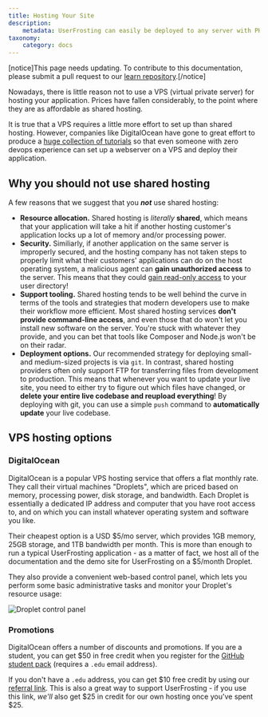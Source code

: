 ```yaml
---
title: Hosting Your Site
description:
    metadata: UserFrosting can easily be deployed to any server with PHP 7.3 or higher, a compatible database, and a webserver application (nginx, Apache, or IIS).
taxonomy:
    category: docs
---
```


[notice]This page needs updating. To contribute to this documentation, please submit a pull request to our [learn repository](https://github.com/userfrosting/learn/tree/master/pages).[/notice]

Nowadays, there is little reason not to use a VPS (virtual private server) for hosting your application. Prices have fallen considerably, to the point where they are as affordable as shared hosting.

It is true that a VPS requires a little more effort to set up than shared hosting. However, companies like DigitalOcean have gone to great effort to produce a [huge collection of tutorials](https://www.digitalocean.com/community/tutorials) so that even someone with zero devops experience can set up a webserver on a VPS and deploy their application.

## Why you should not use shared hosting

A few reasons that we suggest that you **_not_** use shared hosting:

- **Resource allocation.** Shared hosting is _literally_ **shared**, which means that your application will take a hit if another hosting customer's application locks up a lot of memory and/or processing power.
- **Security.** Similiarly, if another application on the same server is improperly secured, and the hosting company has not taken steps to properly limit what their customers' applications can do on the host operating system, a malicious agent can **gain unauthorized access** to the server. This means that they could [gain read-only access](http://resources.infosecinstitute.com/risks-on-a-shared-hosting-server/) to your user directory!
- **Support tooling.** Shared hosting tends to be well behind the curve in terms of the tools and strategies that modern developers use to make their workflow more efficient. Most shared hosting services **don't provide command-line access**, and even those that do won't let you install new software on the server. You're stuck with whatever they provide, and you can bet that tools like Composer and Node.js won't be on their radar.
- **Deployment options.** Our recommended strategy for deploying small- and medium-sized projects is via `git`. In contrast, shared hosting providers often only support FTP for transferring files from development to production. This means that whenever you want to update your live site, you need to either try to figure out which files have changed, or **delete your entire live codebase and reupload everything**! By deploying with git, you can use a simple `push` command to **automatically update** your live codebase.

## VPS hosting options

### DigitalOcean

DigitalOcean is a popular VPS hosting service that offers a flat monthly rate. They call their virtual machines "Droplets", which are priced based on memory, processing power, disk storage, and bandwidth. Each Droplet is essentially a dedicated IP address and computer that you have root access to, and on which you can install whatever operating system and software you like.

Their cheapest option is a USD $5/mo server, which provides 1GB memory, 25GB storage, and 1TB bandwidth per month. This is more than enough to run a typical UserFrosting application - as a matter of fact, we host all of the documentation and the demo site for UserFrosting on a $5/month Droplet.

They also provide a convenient web-based control panel, which lets you perform some basic administrative tasks and monitor your Droplet's resource usage:

![Droplet control panel](/images/droplet.png)

### Promotions

DigitalOcean offers a number of discounts and promotions. If you are a student, you can get $50 in free credit when you register for the [GitHub student pack](https://education.github.com/pack) (requires a `.edu` email address).

If you don't have a `.edu` address, you can get $10 free credit by using our [referral link](https://m.do.co/c/833058cf3824). This is also a great way to support UserFrosting - if you use this link, _we'll_ also get $25 in credit for our own hosting once you've spent $25.
